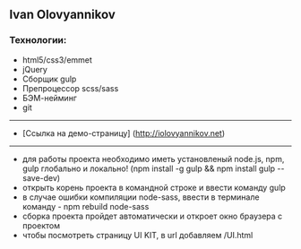 ## Ivan Olovyannikov

### Технологии:
* html5/css3/emmet
* jQuery
* Сборщик gulp
* Препроцессор scss/sass
* БЭМ-нейминг
* git

***

* [Ссылка на демо-страницу] (http://iolovyannikov.net)

***

* для работы проекта необходимо иметь установленый node.js, npm, gulp глобально и локально! 
(npm install -g gulp && npm install gulp --save-dev)
* открыть корень проекта в командной строке и ввести команду gulp
* в случае ошибки компиляции node-sass, ввести в терминале команду - npm rebuild node-sass
* сборка проекта пройдет автоматически и откроет окно браузера с проектом 
* чтобы посмотреть страницу UI KIT, в url добавляем /UI.html

